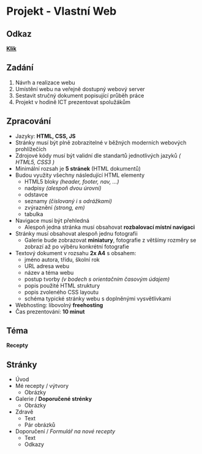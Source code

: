 # Projekt - Vlastní Web

## Odkaz

[**Klik**](http://peceni.jednoduse.cz)

## Zadání

1. Návrh a realizace webu
2. Umístění webu na veřejně dostupný webový server
3. Sestavit stručný dokument popisující průběh práce
4. Projekt v hodině ICT prezentovat spolužákům

## Zpracování

- Jazyky: **HTML, CSS, JS**
- Stránky musí být plně zobrazitelné v běžných moderních webových prohlížečích
- Zdrojové kódy musí být validní dle standartů jednotlivých jazyků _( HTML5, CSS3 )_
- Minimální rozsah je **5 stránek** (HTML dokumentů)
- Budou využity všechny následující HTML elementy
  - HTML5 bloky _(header, footer, nav, ...)_
  - nadpisy _(alespoň dvou úrovní)_
  - odstavce
  - seznamy _(číslovaný i s odrážkami)_
  - zvýraznění _(strong, em)_
  - tabulka
- Navigace musí být přehledná
  - Alespoň jedna stránka musí obsahovat **rozbalovací místní navigaci**
- Stránky musí obsahovat alespoň jednu fotografii
  - Galerie bude zobrazovat **miniatury**, fotografie z většímy rozměry se zobrazí až po výběru konkrétní fotografie
- Textový dokument v rozsahu **2x A4** s obsahem:
  - jméno autora, třídu, školní rok
  - URL adresa webu
  - název a téma webu
  - postup tvorby _(v bodech s orientačním časovým údajem)_
  - popis použité HTML struktury
  - popis zvoleného CSS layoutu
  - schéma typické stránky webu s doplněnými vysvětlivkami
- Webhosting: libovolný **freehosting**
- Čas prezentování: **10 minut**

## Téma

**Recepty**

## Stránky

- Úvod
- Mé recepty / výtvory
  - Obrázky
- Galerie / **Doporučené strénky**
  - Obrázky
- Zdravě
  - Text
  - Pár obrázků
- Doporučení / _Formulář na nové recepty_
  - Text
  - Odkazy
